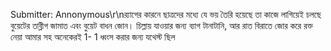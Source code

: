 Submitter: Annonymous\r\nর‍্যাগের কারনে ছাত্রদের মধ্যে যে ভয় তৈরি হয়েছে তা কাজে লাগিয়েই চলছে বুয়েটের তাব্লীগ জামাত এবং বুয়েট বাধন জোন।  চিল্লায় যাওয়ার জন্য ব্যাগ টানাটানি,  আর রাত বিরাতে জোর করে রক্ত নেয়া আমার সহ অনেকেরই 1- 1 ধ্বংস করার জন্য যথেস্ট ছিল 